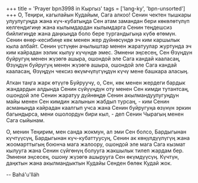 +++
title = 'Prayer bpn3998 in Кыргыз'
tags = ['lang-ky', 'bpn-unsorted']
+++
О, Теңири, кагылайын Кудайым, Сага алкоо! Сенин чектен тышкары улуулугуңда жана күч-кубатыңда Сен атам замандан бери көкөлөтүлүп келгендигиңе жана кылымдардан кылымдарга Сенин теңдешсиз бийлигиңде жана даңкыңда боло бере тургандыгыңа күбө өтөмүн. Сенин өнөр-кесибиңе көк менен жер дүйнөсүндө эч ким каршылык кыла албайт. Сенин үстүңөн ачылыштар менен жаратуулар журтунда эч ким кайрадан ээлик кылуу күчүндө эмес. Эмнени эңсесең, Сен Өзүңдүн буйругуң менен жүзөгө ашыра, ошондой эле Сага кандай кааласаң, Өзүңдүн буйругуң менен жүзөгө ашыра, ошондой эле Сага кандай кааласаң, Өзүңдүн чексиз өкүмчүлүгүңдүн күчү мене башкара аласың.

Аткан таңга жарк өтүүгө Буйруучу, о, Сен, көк менен жердеги бардык жандардын алдында Сенин сүйүүңдүн оту менен Сен кимди тутантсаң, ошондой эле Сенин жаратуу дүйнөңдө Сенин акылмандуулугуңдун майы менен Сен кимдин жалынын жабдып турсаң, - ким Сенин асманыңда кайрадан каалгып учса жана Сенин буйругуңа өзүнүн эркин багындырса, мени ошолордун бири кыл, - деп Сенин Чырагың менен Сага сыйынам.

О, менин Теңирим, мен санда жокмун, ал эми Сен болсо, Бардыгынан күчтүүсүң, Бардыгынан күч-кубаттуусуң, Сенин ак көңүлдүүлүгүң жана жоомарттыгың боюнча мага жалоору, ошондой эле мага Сага кызмат кылууга жана Сенин сүйгөнүң болууга жакшылык тилеп жардам бер. Эмнени эңсесең, ошону жүзөгө ашырууга Сен өкүмдүүсүң. Күчтүн, даңктын жана акылмандыктын Кудайы Сенден бөлөк Кудай жок.

-- Bahá'u'lláh
